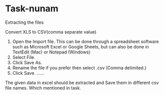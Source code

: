 # Task-nunam
Extracting the files 


Convert XLS to CSV(comma separate value) 
 
1. Open the Import file. This can be done through a spreadsheet software such as Microsoft Excel or Google Sheets, but can also be done in TextEdit (Mac) or Notepad (Windows)
2. Select File. 
3. Click Save As.
4. Rename the file if you prefer then select .csv (Comma delimited.)
5. Click Save.
...... 
 
The given data in excel should be extracted and 
Save them in different csv file names. Which mentioned in task. 

 
